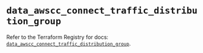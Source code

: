 # `data_awscc_connect_traffic_distribution_group`

Refer to the Terraform Registry for docs: [`data_awscc_connect_traffic_distribution_group`](https://registry.terraform.io/providers/hashicorp/awscc/0.70.0/docs/data-sources/connect_traffic_distribution_group).
